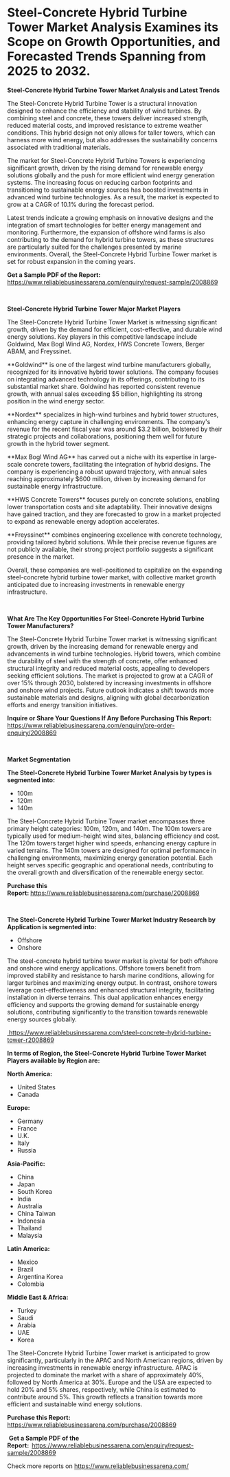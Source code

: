 <p><h1>Steel-Concrete Hybrid Turbine Tower Market Analysis Examines its Scope on Growth Opportunities, and Forecasted Trends Spanning from 2025 to 2032.</h1></p><p><strong>Steel-Concrete Hybrid Turbine Tower Market Analysis and Latest Trends</strong></p>
<p><p>The Steel-Concrete Hybrid Turbine Tower is a structural innovation designed to enhance the efficiency and stability of wind turbines. By combining steel and concrete, these towers deliver increased strength, reduced material costs, and improved resistance to extreme weather conditions. This hybrid design not only allows for taller towers, which can harness more wind energy, but also addresses the sustainability concerns associated with traditional materials.</p><p>The market for Steel-Concrete Hybrid Turbine Towers is experiencing significant growth, driven by the rising demand for renewable energy solutions globally and the push for more efficient wind energy generation systems. The increasing focus on reducing carbon footprints and transitioning to sustainable energy sources has boosted investments in advanced wind turbine technologies. As a result, the market is expected to grow at a CAGR of 10.1% during the forecast period.</p><p>Latest trends indicate a growing emphasis on innovative designs and the integration of smart technologies for better energy management and monitoring. Furthermore, the expansion of offshore wind farms is also contributing to the demand for hybrid turbine towers, as these structures are particularly suited for the challenges presented by marine environments. Overall, the Steel-Concrete Hybrid Turbine Tower market is set for robust expansion in the coming years.</p></p>
<p><strong>Get a Sample PDF of the Report:&nbsp;</strong> <a href="https://www.reliablebusinessarena.com/enquiry/request-sample/2008869?utm_campaign=3062&utm_medium=2&utm_source=Github&utm_content=ia&utm_term=29032025&utm_id=steel-concrete-hybrid-turbine-tower">https://www.reliablebusinessarena.com/enquiry/request-sample/2008869</a></p>
<p>&nbsp;</p>
<p><strong>Steel-Concrete Hybrid Turbine Tower Major Market Players</strong></p>
<p><p>The Steel-Concrete Hybrid Turbine Tower Market is witnessing significant growth, driven by the demand for efficient, cost-effective, and durable wind energy solutions. Key players in this competitive landscape include Goldwind, Max Bogl Wind AG, Nordex, HWS Concrete Towers, Berger ABAM, and Freyssinet.</p><p>**Goldwind** is one of the largest wind turbine manufacturers globally, recognized for its innovative hybrid tower solutions. The company focuses on integrating advanced technology in its offerings, contributing to its substantial market share. Goldwind has reported consistent revenue growth, with annual sales exceeding $5 billion, highlighting its strong position in the wind energy sector.</p><p>**Nordex** specializes in high-wind turbines and hybrid tower structures, enhancing energy capture in challenging environments. The company's revenue for the recent fiscal year was around $3.2 billion, bolstered by their strategic projects and collaborations, positioning them well for future growth in the hybrid tower segment.</p><p>**Max Bogl Wind AG** has carved out a niche with its expertise in large-scale concrete towers, facilitating the integration of hybrid designs. The company is experiencing a robust upward trajectory, with annual sales reaching approximately $600 million, driven by increasing demand for sustainable energy infrastructure.</p><p>**HWS Concrete Towers** focuses purely on concrete solutions, enabling lower transportation costs and site adaptability. Their innovative designs have gained traction, and they are forecasted to grow in a market projected to expand as renewable energy adoption accelerates.</p><p>**Freyssinet** combines engineering excellence with concrete technology, providing tailored hybrid solutions. While their precise revenue figures are not publicly available, their strong project portfolio suggests a significant presence in the market.</p><p>Overall, these companies are well-positioned to capitalize on the expanding steel-concrete hybrid turbine tower market, with collective market growth anticipated due to increasing investments in renewable energy infrastructure.</p></p>
<p>&nbsp;</p>
<p><strong>What Are The Key Opportunities For Steel-Concrete Hybrid Turbine Tower Manufacturers?</strong></p>
<p><p>The Steel-Concrete Hybrid Turbine Tower market is witnessing significant growth, driven by the increasing demand for renewable energy and advancements in wind turbine technologies. Hybrid towers, which combine the durability of steel with the strength of concrete, offer enhanced structural integrity and reduced material costs, appealing to developers seeking efficient solutions. The market is projected to grow at a CAGR of over 15% through 2030, bolstered by increasing investments in offshore and onshore wind projects. Future outlook indicates a shift towards more sustainable materials and designs, aligning with global decarbonization efforts and energy transition initiatives.</p></p>
<p><strong>Inquire or Share Your Questions If Any Before Purchasing This Report:</strong> <a href="https://www.reliablebusinessarena.com/enquiry/pre-order-enquiry/2008869?utm_campaign=3062&utm_medium=2&utm_source=Github&utm_content=ia&utm_term=29032025&utm_id=steel-concrete-hybrid-turbine-tower">https://www.reliablebusinessarena.com/enquiry/pre-order-enquiry/2008869</a></p>
<p>&nbsp;</p>
<p><strong>Market Segmentation</strong></p>
<p><strong>The Steel-Concrete Hybrid Turbine Tower Market Analysis by types is segmented into:</strong></p>
<p><ul><li>100m</li><li>120m</li><li>140m</li></ul></p>
<p><p>The Steel-Concrete Hybrid Turbine Tower market encompasses three primary height categories: 100m, 120m, and 140m. The 100m towers are typically used for medium-height wind sites, balancing efficiency and cost. The 120m towers target higher wind speeds, enhancing energy capture in varied terrains. The 140m towers are designed for optimal performance in challenging environments, maximizing energy generation potential. Each height serves specific geographic and operational needs, contributing to the overall growth and diversification of the renewable energy sector.</p></p>
<p><strong>Purchase this Report:&nbsp;</strong><a href="https://www.reliablebusinessarena.com/purchase/2008869?utm_campaign=3062&utm_medium=2&utm_source=Github&utm_content=ia&utm_term=29032025&utm_id=steel-concrete-hybrid-turbine-tower">https://www.reliablebusinessarena.com/purchase/2008869</a></p>
<p>&nbsp;</p>
<p><strong>The Steel-Concrete Hybrid Turbine Tower Market Industry Research by Application is segmented into:</strong></p>
<p><ul><li>Offshore</li><li>Onshore</li></ul></p>
<p><p>The steel-concrete hybrid turbine tower market is pivotal for both offshore and onshore wind energy applications. Offshore towers benefit from improved stability and resistance to harsh marine conditions, allowing for larger turbines and maximizing energy output. In contrast, onshore towers leverage cost-effectiveness and enhanced structural integrity, facilitating installation in diverse terrains. This dual application enhances energy efficiency and supports the growing demand for sustainable energy solutions, contributing significantly to the transition towards renewable energy sources globally.</p></p>
<p><a href="https://www.reliablebusinessarena.com/steel-concrete-hybrid-turbine-tower-r2008869?utm_campaign=3062&utm_medium=2&utm_source=Github&utm_content=ia&utm_term=29032025&utm_id=steel-concrete-hybrid-turbine-tower">&nbsp;https://www.reliablebusinessarena.com/steel-concrete-hybrid-turbine-tower-r2008869</a></p>
<p><strong>In terms of Region, the Steel-Concrete Hybrid Turbine Tower Market Players available by Region are:</strong></p>
<p>
    <p> <strong> North America: </strong>
        <ul>
            <li>United States</li>
            <li>Canada</li>
        </ul>
        </p> 
    <p> <strong> Europe: </strong>
        <ul>
            <li>Germany</li>
            <li>France</li>
            <li>U.K.</li>
            <li>Italy</li>
            <li>Russia</li>
        </ul>
        </p> 
    <p> <strong> Asia-Pacific: </strong>
        <ul>
            <li>China</li>
            <li>Japan</li>
            <li>South Korea</li>
            <li>India</li>
            <li>Australia</li>
            <li>China Taiwan</li>
            <li>Indonesia</li>
            <li>Thailand</li>
            <li>Malaysia</li>
        </ul>
        </p> 
    <p> <strong> Latin America: </strong>
        <ul>
            <li>Mexico</li>
            <li>Brazil</li>
            <li>Argentina Korea</li>
            <li>Colombia</li>
        </ul>
        </p> 
    <p> <strong> Middle East & Africa: </strong>
        <ul>
            <li>Turkey</li>
            <li>Saudi</li>
            <li>Arabia</li>
            <li>UAE</li>
            <li>Korea</li>
        </ul>
    </p>
    </p>
<p><p>The Steel-Concrete Hybrid Turbine Tower market is anticipated to grow significantly, particularly in the APAC and North American regions, driven by increasing investments in renewable energy infrastructure. APAC is projected to dominate the market with a share of approximately 40%, followed by North America at 30%. Europe and the USA are expected to hold 20% and 5% shares, respectively, while China is estimated to contribute around 5%. This growth reflects a transition towards more efficient and sustainable wind energy solutions.</p></p>
<p><strong>Purchase this Report: </strong><a href="https://www.reliablebusinessarena.com/purchase/2008869?utm_campaign=3062&utm_medium=2&utm_source=Github&utm_content=ia&utm_term=29032025&utm_id=steel-concrete-hybrid-turbine-tower">https://www.reliablebusinessarena.com/purchase/2008869</a></p>
<p>&nbsp;<strong>Get a Sample PDF of the Report:&nbsp;&nbsp;</strong><a href="https://www.reliablebusinessarena.com/enquiry/request-sample/2008869?utm_campaign=3062&utm_medium=2&utm_source=Github&utm_content=ia&utm_term=29032025&utm_id=steel-concrete-hybrid-turbine-tower">https://www.reliablebusinessarena.com/enquiry/request-sample/2008869</a></p>
<p><strong></strong></p>
<p>Check more reports on <a href="https://www.reliablebusinessarena.com/?utm_campaign=3062&utm_medium=2&utm_source=Github&utm_content=ia&utm_term=29032025&utm_id=steel-concrete-hybrid-turbine-tower">https://www.reliablebusinessarena.com/</a></p>